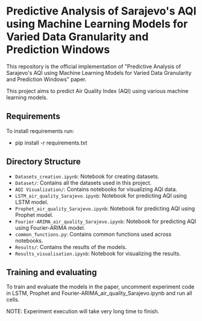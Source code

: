 # Predictive Analysis of Sarajevo's AQI using Machine Learning Models for Varied Data Granularity and Prediction Windows

This repository is the official implementation of "Predictive Analysis of Sarajevo's AQI using Machine Learning Models for Varied Data Granularity and Prediction Windows" paper.

This project aims to predict Air Quality Index (AQI) using various machine learning models.

## Requirements

To install requirements run:
* pip install -r requirements.txt

## Directory Structure

- `Datasets_creation.ipynb`: Notebook for creating datasets.
- `Dataset/`: Contains all the datasets used in this project.
- `AQI Visualization/`: Contains notebooks for visualizing AQI data.
- `LSTM_air_quality_Sarajevo.ipynb`: Notebook for predicting AQI using LSTM model.
- `Prophet_air_quality_Sarajevo.ipynb`: Notebook for predicting AQI using Prophet model.
- `Fourier-ARIMA_air_quality_Sarajevo.ipynb`: Notebook for predicting AQI using Fourier-ARIMA model.
- `common_functions.py`: Contains common functions used across notebooks.
- `Results/`: Contains the results of the models.
- `Results_visualisation.ipynb`: Notebook for visualizing the results.

## Training and evaluating

To train and evaluate the models in the paper, uncomment experiment code in LSTM, Prophet and Fourier-ARIMA_air_quality_Sarajevo.ipynb and run all cells.

NOTE: Experiment execution will take very long time to finish.


